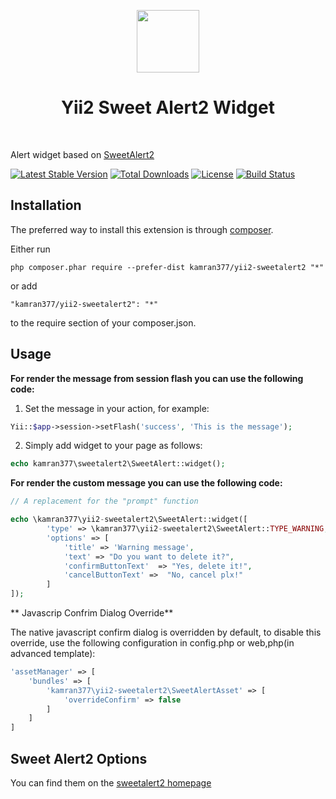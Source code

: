 <p align="center">
    <a href="https://github.com/yiisoft" target="_blank">
        <img src="https://avatars0.githubusercontent.com/u/993323" height="100px">
    </a>
    <h1 align="center">Yii2 Sweet Alert2 Widget</h1>
    <br>
</p>

Alert widget based on [SweetAlert2](https://sweetalert2.github.io/)

[![Latest Stable Version](https://poser.pugx.org/yii2mod/yii2-sweet-alert/v/stable)](https://packagist.org/packages/yii2mod/yii2-sweet-alert) [![Total Downloads](https://poser.pugx.org/yii2mod/yii2-sweet-alert/downloads)](https://packagist.org/packages/yii2mod/yii2-sweet-alert) [![License](https://poser.pugx.org/yii2mod/yii2-sweet-alert/license)](https://packagist.org/packages/yii2mod/yii2-sweet-alert)
[![Build Status](https://travis-ci.org/yii2mod/yii2-sweet-alert.svg?branch=master)](https://travis-ci.org/yii2mod/yii2-sweet-alert)

Installation 
------------

The preferred way to install this extension is through [composer](http://getcomposer.org/download/).

Either run

```
php composer.phar require --prefer-dist kamran377/yii2-sweetalert2 "*"
```

or add

```
"kamran377/yii2-sweetalert2": "*"
```

to the require section of your composer.json.

Usage
-------

**For render the message from session flash you can use the following code:**

1) Set the message in your action, for example:

```php
Yii::$app->session->setFlash('success', 'This is the message');
```

2) Simply add widget to your page as follows:
```php
echo kamran377\sweetalert2\SweetAlert::widget();
```

**For render the custom message you can use the following code:**
```php
// A replacement for the "prompt" function

echo \kamran377\yii2-sweetalert2\SweetAlert::widget([
        'type' => \kamran377\yii2-sweetalert2\SweetAlert::TYPE_WARNING,
        'options' => [
            'title' => 'Warning message',
            'text' => "Do you want to delete it?",
            'confirmButtonText'  => "Yes, delete it!",
            'cancelButtonText' =>  "No, cancel plx!"
        ]
]);
```

** Javascrip Confrim Dialog Override**

The native javascript confirm dialog is overridden by default, to disable this override, use the following configuration in config.php or web,php(in advanced template):
```php
'assetManager' => [
    'bundles' => [
        'kamran377\yii2-sweetalert2\SweetAlertAsset' => [
            'overrideConfirm' => false
        ]
    ]
]
```

Sweet Alert2 Options 
----------------
You can find them on the [sweetalert2 homepage](https://sweetalert2.github.io/)

